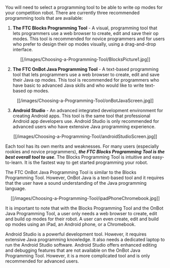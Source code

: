 You will need to select a programming tool to be able to write op modes for your competition robot.  There are currently three recommended programming tools that are available:

1. **The FTC Blocks Programming Tool** - A visual, programming tool that lets programmers use a web browser to create, edit and save their op modes.  This tool is recommended for novice programmers and for users who prefer to design their op modes visually, using a drag-and-drop interface.

<p align="center">[[/images/Choosing-a-Programming-Tool/BlocksPicture1.jpg]]<p>

2. **The FTC OnBot Java Programming Tool** - A text-based programming tool that lets programmers use a web browser to create, edit and save their Java op modes.  This tool is recommended for programmers who have basic to advanced Java skills and who would like to write text-based op modes.

<p align="center">[[/images/Choosing-a-Programming-Tool/onBotJavaScreen.jpg]]<p>

3. **Android Studio** - An advanced integrated development environment for creating Android apps.  This tool is the same tool that professional Android app developers use.  Android Studio is only recommended for advanced users who have extensive Java  programming experience.

<p align="center">[[/images/Choosing-a-Programming-Tool/androidStudioScreen.jpg]]<p>

Each tool has its own merits and weaknesses.  For many users (especially rookies and novice programmers), _**the FTC Blocks Programming Tool is the best overall tool to use**_.  The Blocks Programming Tool is intuitive and easy-to-learn.  It is the fastest way to get started programming your robot.

The FTC OnBot Java Programming Tool is similar to the Blocks Programming Tool. However, OnBot Java is a text-based tool and it requires that the user have a sound understanding of the Java programming language.

<p align="center">[[/images/Choosing-a-Programming-Tool/ipadPhoneChromebook.jpg]]</p>

It is important to note that with the Blocks Programming Tool and the OnBot Java Programming Tool, a user only needs a web browser to create, edit and build op modes for their robot.  A user can even create, edit and build op modes using an iPad, an Android phone, or a Chromebook.  

Android Studio is a powerful development tool.  However, it requires extensive Java programming knowledge.  It also needs a dedicated laptop to run the Android Studio software.  Android Studio offers enhanced editing and debugging features that are not available on the OnBot Java Programming Tool.  However, it is a more complicated tool and is only recommended for advanced users.
